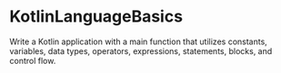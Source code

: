# KotlinLanguageBasics
Write a Kotlin application with a main function that utilizes constants, variables, data types, operators, expressions, statements, blocks, and control flow.
